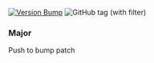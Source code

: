 [![Version Bump](https://github.com/go-dima/semver-testsite/actions/workflows/semver-workflow.yml/badge.svg)](https://github.com/go-dima/semver-testsite/actions/workflows/semver-workflow.yml)
![GitHub tag (with filter)](https://img.shields.io/github/v/tag/go-dima/semver-testsite)


### Major

Push to bump patch
